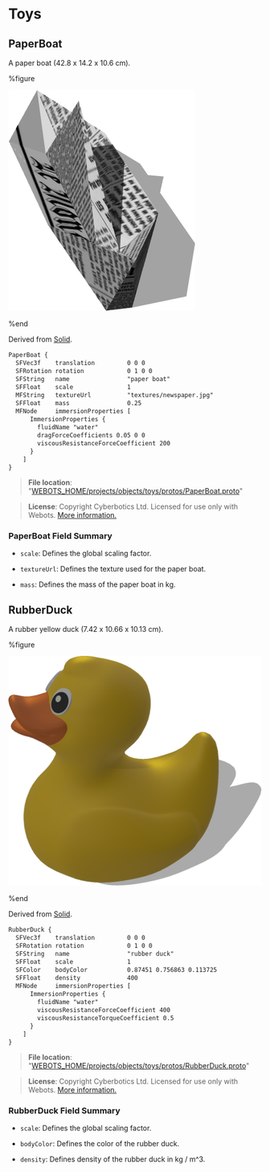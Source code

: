 # Toys

## PaperBoat

A paper boat (42.8 x 14.2 x 10.6 cm).

%figure

![PaperBoat](images/objects/toys/PaperBoat/model.png)

%end

Derived from [Solid](../reference/solid.md).

```
PaperBoat {
  SFVec3f    translation         0 0 0
  SFRotation rotation            0 1 0 0
  SFString   name                "paper boat"
  SFFloat    scale               1
  MFString   textureUrl          "textures/newspaper.jpg"
  SFFloat    mass                0.25
  MFNode     immersionProperties [
      ImmersionProperties {
        fluidName "water"
        dragForceCoefficients 0.05 0 0
        viscousResistanceForceCoefficient 200
      }
    ]
}
```

> **File location**: "[WEBOTS\_HOME/projects/objects/toys/protos/PaperBoat.proto](https://github.com/omichel/webots/tree/master//projects/objects/toys/protos/PaperBoat.proto)"

> **License**: Copyright Cyberbotics Ltd. Licensed for use only with Webots.
[More information.](https://cyberbotics.com/webots_assets_license)

### PaperBoat Field Summary

- `scale`: Defines the global scaling factor.

- `textureUrl`: Defines the texture used for the paper boat.

- `mass`: Defines the mass of the paper boat in kg.

## RubberDuck

A rubber yellow duck (7.42 x 10.66 x 10.13 cm).

%figure

![RubberDuck](images/objects/toys/RubberDuck/model.png)

%end

Derived from [Solid](../reference/solid.md).

```
RubberDuck {
  SFVec3f    translation         0 0 0
  SFRotation rotation            0 1 0 0
  SFString   name                "rubber duck"
  SFFloat    scale               1
  SFColor    bodyColor           0.87451 0.756863 0.113725
  SFFloat    density             400
  MFNode     immersionProperties [
      ImmersionProperties {
        fluidName "water"
        viscousResistanceForceCoefficient 400
        viscousResistanceTorqueCoefficient 0.5
      }
    ]
}
```

> **File location**: "[WEBOTS\_HOME/projects/objects/toys/protos/RubberDuck.proto](https://github.com/omichel/webots/tree/master//projects/objects/toys/protos/RubberDuck.proto)"

> **License**: Copyright Cyberbotics Ltd. Licensed for use only with Webots.
[More information.](https://cyberbotics.com/webots_assets_license)

### RubberDuck Field Summary

- `scale`: Defines the global scaling factor.

- `bodyColor`: Defines the color of the rubber duck.

- `density`: Defines density of the rubber duck in kg / m^3.

